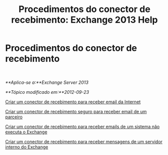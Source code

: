 ﻿---
title: 'Procedimentos do conector de recebimento: Exchange 2013 Help'
TOCTitle: Procedimentos do conector de recebimento
ms:assetid: 86f7d6e7-a869-4c90-a570-0239fd0e5872
ms:mtpsurl: https://technet.microsoft.com/pt-br/library/JJ657465(v=EXCHG.150)
ms:contentKeyID: 50486039
ms.date: 05/22/2018
mtps_version: v=EXCHG.150
ms.translationtype: MT
---

# Procedimentos do conector de recebimento

 

_**Aplica-se a:**Exchange Server 2013_

_**Tópico modificado em:**2012-09-23_

[Criar um conector de recebimento para receber email da Internet](create-a-receive-connector-to-receive-email-from-the-internet-exchange-2013-help.md)

[Criar um conector de recebimento seguro para receber email de um parceiro](create-a-secure-receive-connector-to-receive-email-from-a-partner-exchange-2013-help.md)

[Criar um conector de recebimento para receber emails de um sistema não executa o Exchange](create-a-receive-connector-to-receive-email-from-a-system-not-running-exchange-exchange-2013-help.md)

[Criar um conector de recebimento para receber mensagens de um servidor interno do Exchange](create-a-receive-connector-to-receive-messages-from-an-internal-exchange-server-exchange-2013-help.md)

